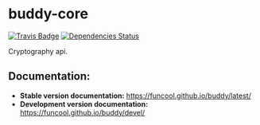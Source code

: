 # buddy-core

[![Travis Badge](https://img.shields.io/travis/funcool/buddy.svg?style=flat)](https://travis-ci.org/funcool/buddy "Travis Badge")
[![Dependencies Status](http://jarkeeper.com/funcool/buddy/status.svg)](http://jarkeeper.com/funcool/buddy)

Cryptography api.

## Documentation:

- **Stable version documentation:** https://funcool.github.io/buddy/latest/
- **Development version documentation:** https://funcool.github.io/buddy/devel/
